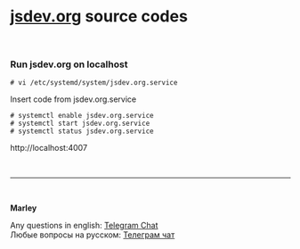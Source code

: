 # [jsdev.org](https://jsdev.org) source codes

<br/>

### Run jsdev.org on localhost

    # vi /etc/systemd/system/jsdev.org.service

Insert code from jsdev.org.service

    # systemctl enable jsdev.org.service
    # systemctl start jsdev.org.service
    # systemctl status jsdev.org.service

http://localhost:4007


<br/>

---

<br/>

**Marley**

Any questions in english: <a href="https://jsdev.org/chat/">Telegram Chat</a>  
Любые вопросы на русском: <a href="https://jsdev.ru/chat/">Телеграм чат</a>
